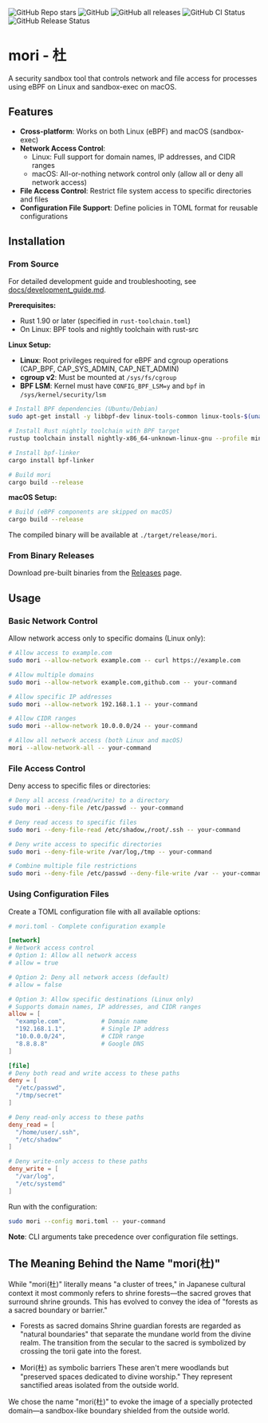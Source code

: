 ![GitHub Repo stars](https://img.shields.io/github/stars/skanehira/mori?style=social)
![GitHub](https://img.shields.io/github/license/skanehira/mori)
![GitHub all releases](https://img.shields.io/github/downloads/skanehira/mori/total)
![GitHub CI Status](https://img.shields.io/github/actions/workflow/status/skanehira/mori/ci.yaml?branch=main)
![GitHub Release Status](https://img.shields.io/github/v/release/skanehira/mori)

# mori - 杜

A security sandbox tool that controls network and file access for processes using eBPF on Linux and sandbox-exec on macOS.

## Features

- **Cross-platform**: Works on both Linux (eBPF) and macOS (sandbox-exec)
- **Network Access Control**:
  - Linux: Full support for domain names, IP addresses, and CIDR ranges
  - macOS: All-or-nothing network control only (allow all or deny all network access)
- **File Access Control**: Restrict file system access to specific directories and files
- **Configuration File Support**: Define policies in TOML format for reusable configurations

## Installation

### From Source

For detailed development guide and troubleshooting, see [docs/development_guide.md](docs/development_guide.md).

**Prerequisites:**
- Rust 1.90 or later (specified in `rust-toolchain.toml`)
- On Linux: BPF tools and nightly toolchain with rust-src

**Linux Setup:**

- **Linux**: Root privileges required for eBPF and cgroup operations (CAP_BPF, CAP_SYS_ADMIN, CAP_NET_ADMIN)
- **cgroup v2**: Must be mounted at `/sys/fs/cgroup`
- **BPF LSM**: Kernel must have `CONFIG_BPF_LSM=y` and `bpf` in `/sys/kernel/security/lsm`

```bash
# Install BPF dependencies (Ubuntu/Debian)
sudo apt-get install -y libbpf-dev linux-tools-common linux-tools-$(uname -r)

# Install Rust nightly toolchain with BPF target
rustup toolchain install nightly-x86_64-unknown-linux-gnu --profile minimal --component rust-src

# Install bpf-linker
cargo install bpf-linker

# Build mori
cargo build --release
```

**macOS Setup:**
```bash
# Build (eBPF components are skipped on macOS)
cargo build --release
```

The compiled binary will be available at `./target/release/mori`.

### From Binary Releases

Download pre-built binaries from the [Releases](https://github.com/skanehira/mori/releases) page.

## Usage

### Basic Network Control

Allow network access only to specific domains (Linux only):

```bash
# Allow access to example.com
sudo mori --allow-network example.com -- curl https://example.com

# Allow multiple domains
sudo mori --allow-network example.com,github.com -- your-command

# Allow specific IP addresses
sudo mori --allow-network 192.168.1.1 -- your-command

# Allow CIDR ranges
sudo mori --allow-network 10.0.0.0/24 -- your-command

# Allow all network access (both Linux and macOS)
mori --allow-network-all -- your-command
```

### File Access Control

Deny access to specific files or directories:

```bash
# Deny all access (read/write) to a directory
sudo mori --deny-file /etc/passwd -- your-command

# Deny read access to specific files
sudo mori --deny-file-read /etc/shadow,/root/.ssh -- your-command

# Deny write access to specific directories
sudo mori --deny-file-write /var/log,/tmp -- your-command

# Combine multiple file restrictions
sudo mori --deny-file /etc/passwd --deny-file-write /var -- your-command
```

### Using Configuration Files

Create a TOML configuration file with all available options:

```toml
# mori.toml - Complete configuration example

[network]
# Network access control
# Option 1: Allow all network access
# allow = true

# Option 2: Deny all network access (default)
# allow = false

# Option 3: Allow specific destinations (Linux only)
# Supports domain names, IP addresses, and CIDR ranges
allow = [
  "example.com",          # Domain name
  "192.168.1.1",          # Single IP address
  "10.0.0.0/24",          # CIDR range
  "8.8.8.8"               # Google DNS
]

[file]
# Deny both read and write access to these paths
deny = [
  "/etc/passwd",
  "/tmp/secret"
]

# Deny read-only access to these paths
deny_read = [
  "/home/user/.ssh",
  "/etc/shadow"
]

# Deny write-only access to these paths
deny_write = [
  "/var/log",
  "/etc/systemd"
]
```

Run with the configuration:

```bash
sudo mori --config mori.toml -- your-command
```

**Note**: CLI arguments take precedence over configuration file settings.

## The Meaning Behind the Name "mori(杜)"
While "mori(杜)" literally means "a cluster of trees," in Japanese cultural context it most commonly refers to shrine forests—the sacred groves that surround shrine grounds. This has evolved to convey the idea of "forests as a sacred boundary or barrier."

*	Forests as sacred domains
  Shrine guardian forests are regarded as "natural boundaries" that separate the mundane world from the divine realm. The transition from the secular to the sacred is symbolized by crossing the torii gate into the forest.

*	Mori(杜) as symbolic barriers
  These aren't mere woodlands but "preserved spaces dedicated to divine worship." They represent sanctified areas isolated from the outside world.

We chose the name "mori(杜)" to evoke the image of a specially protected domain—a sandbox-like boundary shielded from the outside world.
